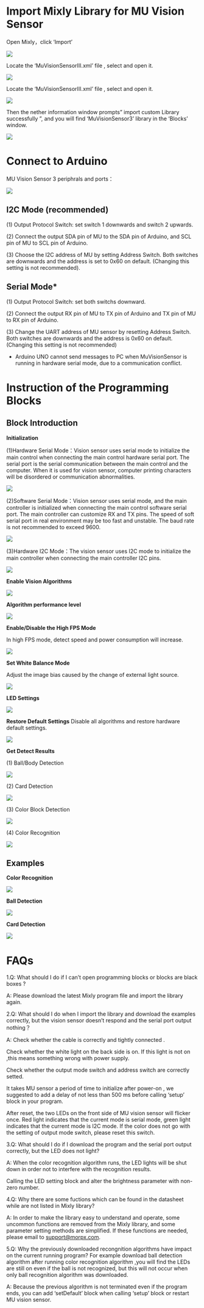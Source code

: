 # Import Mixly Library for MU Vision Sensor

Open Mixly，click ‘Import’

![](./images/MUVS3_Mixly_hardware.png)

Locate the ‘MuVisionSensorIII.xml’ file , select and open it.

![](./images/MUVS3_Mixly_import.png)

Locate the ‘MuVisionSensorIII.xml’ file , select and open it.

![](./images/MUVS3_Mixly_file.png)

Then the nether information window prompts” import custom Library successfully ”, and you will find ‘MuVisionSensor3’ library in the ‘Blocks’ window.

![](./images/MUVS3_Mixly_imported.png)

# Connect to Arduino

MU Vision Sensor 3 periphrals and ports：

![](./images/MUVS3_pinout.png)

## I2C Mode (recommended)

(1) Output Protocol Switch: set switch 1 downwards and switch 2 upwards.

(2) Connect the output SDA pin of MU to the SDA pin of Arduino, and SCL pin of MU to SCL pin of Arduino.

(3) Choose the I2C address of MU by setting Address Switch. Both switches are downwards and the address is set to 0x60 on default.
 (Changing this setting is not recommended).

## Serial Mode*

(1) Output Protocol Switch: set both switchs downward.

(2) Connect the output RX pin of MU to TX pin of Arduino and TX pin of MU to RX pin of Arduino.

(3) Change the UART address of MU sensor by resetting Address Switch. Both switches are downwards and the address is 0x60 on default.
 (Changing this setting is not recommended)

* Arduino UNO cannot send messages to PC when MuVisionSensor is running in hardware serial mode, due to a communication conflict.

# Instruction of the Programming Blocks

## Block Introduction

**Initialization**

(1)Hardware Serial Mode：Vision sensor uses serial mode to initialize the main control when connecting the main control hardware serial port. 
The serial port is the serial communication between the main control and the computer. 
When it is used for vision sensor, computer printing characters will be disordered or communication abnormalities.

![](./images/Mixly_block_serial_init.png)

(2)Software Serial Mode：Vision sensor uses serial mode, and the main controller is initialized when connecting the main control software serial port. 
The main controller can customize RX and TX pins. 
The speed of soft serial port in real environment may be too fast and unstable. The baud rate is not recommended to exceed 9600.

![](./images/Mixly_block_softserial_init.png)

(3)Hardware I2C Mode：The vision sensor uses I2C mode to initialize the main controller when connecting the main controller I2C pins.

![](./images/Mixly_block_i2c_init.png)

**Enable Vision Algorithms**

![](./images/Mixly_block_enable_algorithm.png)

**Algorithm performance level**

![](./images/Mixly_block_algorithm_performance.png)

**Enable/Disable the High FPS Mode**

In high FPS mode, detect speed and power consumption will increase.

![](./images/Mixly_block_highFPS.png)

**Set White Balance Mode**

Adjust the image bias caused by the change of external light source.

![](./images/Mixly_block_setWB.png)

**LED Settings**

![](./images/Mixly_block_setLED.png)

**Restore Default Settings**
Disable all algorithms and restore hardware default settings.

![](./images/Mixly_block_setdefault.png)

**Get Detect Results**

(1) Ball/Body Detection

![](./images/Mixly_block_ball_detect.png)

(2) Card Detection

![](./images/Mixly_block_card_detect.png)

(3) Color Block Detection

![](./images/Mixly_block_color_recognition.png)

(4) Color Recognition

![](./images/Mixly_block_color_block.png)

## Examples

**Color Recognition**

![](./images/Mixly_example_color_recognition.png)

**Ball Detection**

![](./images/Mixly_example_ball_detect.png)

**Card Detection**

![](./images/Mixly_example_card_detect.png)

# FAQs

1.Q: What should I do if I can’t open programming blocks or blocks are black boxes ?

A: Please download the latest Mixly program file and import the library again.

2.Q: What should I do when I import the library and download the examples correctly, but the vision sensor doesn’t respond and the serial port output nothing？

A: Check whether the cable is correctly and tightly connected .

Check whether the white light on the back side is on. If this light is not on ,this means something wrong with power supply.

Check whether the output mode switch and address switch are correctly setted.

It takes MU sensor a period of time to initialize after power-on , we suggested to add a delay of not less than 500 ms before calling ‘setup’ block in your program.

After reset, the two LEDs on the front side of MU vision sensor will flicker once. Red light indicates that the current mode is serial mode, green light indicates that the current mode is I2C mode. If the color does not go with the setting of output mode switch, please reset this switch.

3.Q: What should I do if I download the program and the serial port output correctly, but the LED does not light?

A: When the color recognition algorithm runs, the LED lights will be shut down in order not to interfere with the recognition results.  

Calling the LED setting block and alter the brightness parameter with non-zero number.

4.Q: Why there are some fuctions which can be found in the datasheet while are not listed in Mixly library?

A: In order to make the library easy to understand and operate, some uncommon functions are removed from the Mixly library, and some parameter setting methods are simplified. If these functions are needed, please email to support@morpx.com.

5.Q: Why the previously downloaded recongnition algorithms have impact on the current running program? For example download ball detection algorithm after running color recognition algorithm ,you will find the LEDs are still on even if the ball is not recognized, but this will not occur when only ball recognition algorithm was downloaded. 

A: Because the previous algorithm is not terminated even if the program ends, you can add ‘setDefault’ block when calling ‘setup’ block or restart MU vision sensor.